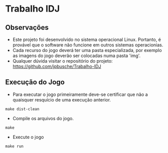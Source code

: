 # Trabalho IDJ
## Observações
* Este projeto foi desenvolvido no sistema operacional Linux. Portanto, é provável que o software não funcione em outros sistemas operacionias.
* Cada recurso do jogo deverá ter uma pasta especializada, por exemplo as imagens do jogo deverão ser colocadas numa pasta 'img'.
* Qualquer dúvida visitar o repositório do projeto: https://github.com/jpbusche/Trabalho-IDJ

## Execução do Jogo
* Para executar o jogo primeiramente deve-se certificar que não a quaisquer resquício de uma execução anterior.

`make dist-clean`
* Compile os arquivos do jogo.

`make`
* Execute o jogo

`make run`
